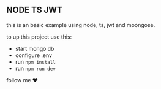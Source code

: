 ## NODE TS JWT

this is an basic example using node, ts, jwt and moongose.

to up this project use this:

- start mongo db
- configure .env
- run `npm install`
- run `npm run dev`

follow me ♥